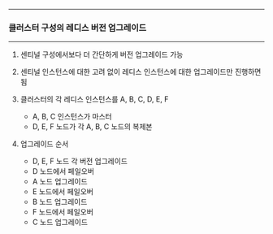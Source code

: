 -----
### 클러스터 구성의 레디스 버전 업그레이드
-----
1. 센티널 구성에서보다 더 간단하게 버전 업그레이드 가능
2. 센티널 인스턴스에 대한 고려 없이 레디스 인스턴스에 대한 업그레이드만 진행하면 됨
3. 클러스터의 각 레디스 인스턴스를 A, B, C, D, E, F
   - A, B, C 인스턴스가 마스터
   - D, E, F 노드가 각 A, B, C 노드의 복제본

4. 업그레이드 순서
   - D, E, F 노드 각 버전 업그레이드
   - D 노드에서 페일오버
   - A 노드 업그레이드
   - E 노드에서 페일오버
   - B 노드 업그레이드
   - F 노드에서 페일오버
   - C 노드 업그레이드
   
